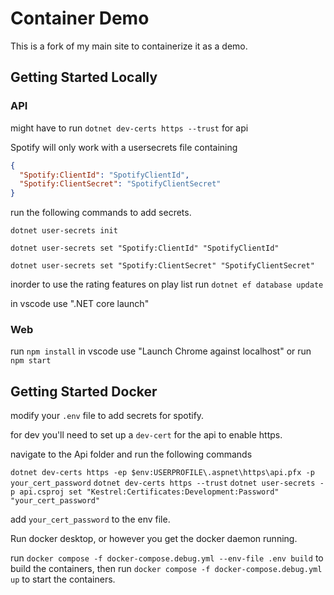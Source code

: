 # Container Demo
This is a fork of my main site to containerize it as a demo. 


## Getting Started Locally

### API
might have to run `dotnet dev-certs https --trust` for api

Spotify will only work with a usersecrets file containing 

```json
{
  "Spotify:ClientId": "SpotifyClientId",
  "Spotify:ClientSecret": "SpotifyClientSecret"
}
```

run the following commands to add secrets.

`dotnet user-secrets init`

`dotnet user-secrets set "Spotify:ClientId" "SpotifyClientId"`

`dotnet user-secrets set "Spotify:ClientSecret" "SpotifyClientSecret"`

inorder to use the rating features on play list run `dotnet ef database update`

in vscode use ".NET core launch"


### Web
run `npm install`
in vscode use "Launch Chrome against localhost" or run `npm start` 





## Getting Started Docker

modify your `.env` file to add secrets for spotify.

for dev you'll need to set up a `dev-cert` for the api to enable https.

navigate to the Api folder and run the following commands

`dotnet dev-certs https -ep $env:USERPROFILE\.aspnet\https\api.pfx -p your_cert_password`
`dotnet dev-certs https --trust`
`dotnet user-secrets -p api.csproj set "Kestrel:Certificates:Development:Password" "your_cert_password"`

add `your_cert_password` to the env file. 

Run docker desktop, or however you get the docker daemon running. 

run `docker compose -f docker-compose.debug.yml --env-file .env build` to build the containers, then run `docker compose -f docker-compose.debug.yml up` to start the containers.